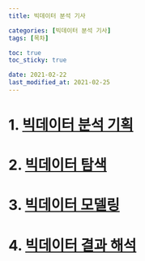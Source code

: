 ```yaml
---
title: 빅데이터 분석 기사

categories: [빅데이터 분석 기사]
tags: [목차]

toc: true
toc_sticky: true

date: 2021-02-22
last_modified_at: 2021-02-25
---
```


# 1. [빅데이터 분석 기획]()
# 2. [빅데이터 탐색]()
# 3. [빅데이터 모델링]()
# 4. [빅데이터 결과 해석]()
